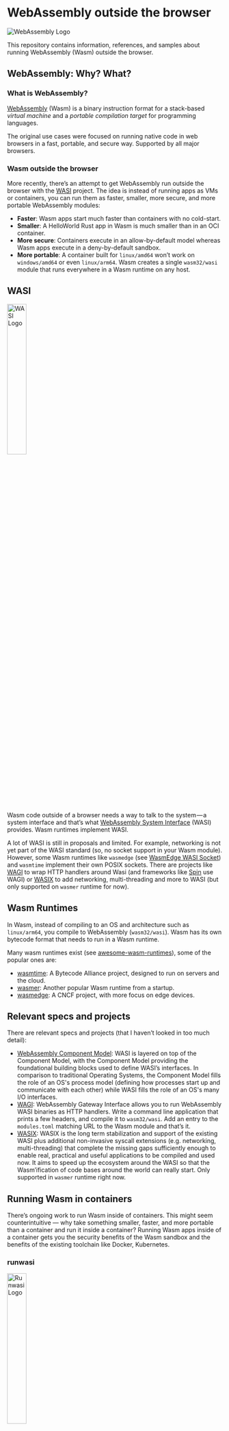 # WebAssembly outside the browser

![WebAssembly Logo](https://avatars.githubusercontent.com/u/11578470?s=200&v=4)

This repository contains information, references, and samples about running
WebAssembly (Wasm) outside the browser.

## WebAssembly: Why? What?

### What is WebAssembly?

[WebAssembly](https://webassembly.org/) (Wasm) is a binary instruction format
for a stack-based *virtual machine* and a *portable compilation target* for
programming languages.

The original use cases were focused on running native code in web browsers in a
fast, portable, and secure way. Supported by all major browsers.

### Wasm outside the browser

More recently, there’s an attempt to get WebAssembly run outside the browser
with the [WASI](https://wasi.dev/) project. The idea is instead of running apps
as VMs or containers, you can run them as faster, smaller, more secure, and more
portable WebAssembly modules:

* **Faster**: Wasm apps start much faster than containers with no cold-start.
* **Smaller**: A HelloWorld Rust app in Wasm is much smaller than in an OCI container.
* **More secure**: Containers execute in an allow-by-default model whereas Wasm apps execute in a deny-by-default sandbox.
* **More portable**: A container built for `linux/amd64` won’t work on
  `windows/amd64` or even `linux/arm64`. Wasm creates a single `wasm32/wasi`
  module that runs everywhere in a Wasm runtime on any host.

## WASI

<img src="https://wasi.dev/polyfill/WASI-small.png" alt="WASI Logo" width="30%" height="30%">

Wasm code outside of a browser needs a way to talk to the system — a system
interface and that’s what [WebAssembly System Interface](https://wasi.dev/)
(WASI) provides. Wasm runtimes implement WASI.

A lot of WASI is still in proposals and limited. For example, networking is not
yet part of the WASI standard (so, no socket support in your Wasm module).
However, some Wasm runtimes like `wasmedge` (see [WasmEdge WASI
Socket](https://github.com/second-state/wasmedge_wasi_socket)) and `wasmtime`
implement their own POSIX sockets. There are projects like
[WAGI](https://github.com/deislabs/wagi) to wrap HTTP handlers around Wasi (and
frameworks like [Spin](https://spin.fermyon.dev/) use WAGI) or
[WASIX](https://wasix.org/) to add networking, multi-threading and more to WASI
(but only supported on `wasmer` runtime for now).

## Wasm Runtimes

In Wasm, instead of compiling to an OS and architecture such as `linux/arm64`,
you compile to WebAssembly (`wasm32/wasi`). Wasm has its own bytecode format
that needs to run in a Wasm runtime.

Many wasm runtimes exist (see
[awesome-wasm-runtimes](https://github.com/appcypher/awesome-wasm-runtimes)),
some of the popular ones are:

* [wasmtime](https://github.com/bytecodealliance/wasmtime): A Bytecode Alliance project, designed to run on servers and the cloud.
* [wasmer](https://wasmer.io/): Another popular Wasm runtime from a startup.
* [wasmedge](https://wasmedge.org/): A CNCF project, with more focus on edge
  devices.

## Relevant specs and projects

There are relevant specs and projects (that I haven’t looked in too much
detail):

* [WebAssembly Component Model](https://github.com/WebAssembly/component-model):
  WASI is layered on top of the Component Model, with the Component Model
  providing the foundational building blocks used to define WASI’s interfaces.
  In comparison to traditional Operating Systems, the Component Model fills the
  role of an OS's process model (defining how processes start up and communicate
  with each other) while WASI fills the role of an OS's many I/O interfaces.
* [WAGI](https://github.com/deislabs/wagi): WebAssembly Gateway Interface allows
  you to run WebAssembly WASI binaries as HTTP handlers. Write a command line
  application that prints a few headers, and compile it to `wasm32/wasi`. Add an
  entry to the `modules.toml` matching URL to the Wasm module and that’s it.
* [WASIX](https://wasix.org/): WASIX is the long term stabilization and support
  of the existing WASI plus additional non-invasive syscall extensions (e.g.
  networking, multi-threading) that complete the missing gaps sufficiently
  enough to enable real, practical and useful applications to be compiled and
  used now. It aims to speed up the ecosystem around the WASI so that the
  Wasm’ification of code bases around the world can really start. Only supported
  in `wasmer` runtime right now.

## Running Wasm in containers

There’s ongoing work to run Wasm inside of containers. This might seem
counterintuitive — why take something smaller, faster, and more portable than a
container and run it inside a container? Running Wasm apps inside of a container
gets you the security benefits of the Wasm sandbox and the benefits of the
existing toolchain like Docker, Kubernetes.

### runwasi

<img src="https://raw.githubusercontent.com/containerd/runwasi/main/art/logo/runwasi_icon1.svg" alt="Runwasi Logo" width="30%" height="30%">

Kubernetes relies on a container runtime called
[containerd](https://containerd.io/) (which in turn relies on `runc`) to manage
the lifecycle of containers. [runwasi](https://github.com/deislabs/runwasi) is a
project to integrate Wasm runtimes with `containerd` to enable `containerd` to
manage the lifecycle of Wasm apps. Currently, `wasmtime` and `wasmedge` runtimes
are supported in `runwasi`.

## Vendors and Frameworks for Wasm+Wasi

These are some notable vendors and frameworks supporting Wasm+Wasi. 

### Docker

Starting in Docker Desktop 4.15, Docker uses `runwasi` to support Wasm workloads running in the following runtimes:

* `wasmedge`
* `wasmtime`
* `spin` from Fermyon
* `slight` from Deislabs

See [Announcing Docker+Wasm Technical Preview 2](https://www.docker.com/blog/announcing-dockerwasm-technical-preview-2/) for more details.

### Azure

Azure AKS is also previewing Wasm node pools using `runwasi`. Currently, there are only `containerd` shims available for [spin](https://spin.fermyon.dev/) and [slight](https://github.com/deislabs/spiderlightning#spiderlightning-or-slight) applications, which use the `wasmtime` runtime.

### Spin

[Spin](https://spin.fermyon.dev/) by Fermyon is a WebAssembly framework for building and running event-driven microservice applications with WebAssembly (Wasm) components. Spin handles the HTTP request/response using WAGI HTTP Executor. Spin SDKs are available in Rust, Go and .NET. and all Wasi-compatible languages are supported. Additionally, [Fermyon Cloud](https://www.fermyon.com/cloud) service fetches source code from the GitHub repo, builds it into Wasm bytecode, runs it as a serverless microservice, and connects HTTP input and output to it using Spin framework. 

### Slight

[SpiderLightning](https://github.com/deislabs/spiderlightning#spiderlightning-or-slight) is a set of WIT interfaces that abstract distributed application capabilities (such as key-value, messaging, HTTP server/client) and a runtime CLI for running Wasm applications that use these capabilities.

## Languages supported in Wasm+WASI

Here’s a [comprehensive list of
languages](https://www.fermyon.com/wasm-languages/webassembly-language-support)
from Fermyon and [WASI language support (part
1)](https://blog.enarx.dev/language-support-for-wasi/) from Enarx. [The Complex World of
Wasm Language
Support](https://www.fermyon.com/blog/complex-world-of-wasm-language-support)
provides the context.

It's not so clear what languages are really supported on Wasm/Wasi outside the
browser at what level. Most languages, such as .NET, are experimental with
Wasm/Wasi support at best and changing constantly. Other languages, like Java,
have some support for Wasm via projects like TeaVM but geared more towards
browsers.

## Samples

These are some samples in this repo:

* [rust-wasm](./samples/rust-wasm/) - Running Rust on Wasm.
* [dotnet8-wasm](./samples/dotnet8-wasm/) - Running .NET 8 (preview) on Wasm.
* [go-wasm](./samples/go-wasm/) - Running Go on Wasm.
* [kotlin-wasm](https://github.com/jamesward/hello-kotlin-wasm/tree/wasi) -
  Running Kotlin on Wasm with kowasm by James Ward.
* [rust-wasm-docker](./samples/rust-wasm-docker/) - Running Rust on Wasm in Docker.
* [hello-wagi](./samples/hello-wagi) - Running WASI binaries as HTTP handlers with WAGI.
* [python-spin-wasm](./samples/python-spin-wasm) - Running Python with Spin on Wasm.

## References

WASI:

* [https://wasi.dev/](https://wasi.dev/)
* [Standardizing WASI: A system interface to run WebAssembly outside the web](https://hacks.mozilla.org/2019/03/standardizing-wasi-a-webassembly-system-interface/)

Docker + Wasm:

* [Announcing Docker+Wasm Technical Preview 2](https://www.docker.com/blog/announcing-dockerwasm-technical-preview-2/)
* [Introducing the Docker+Wasm Technical Preview](https://www.docker.com/blog/docker-wasm-technical-preview/)
* [Docker + Wasm (Beta)](https://docs.docker.com/desktop/wasm/) 

Azure + Wasm:

* [Create WebAssembly System Interface (WASI) node pools in Azure Kubernetes Service (AKS) to run your WebAssembly (WASM) workload (preview)](https://learn.microsoft.com/en-us/azure/aks/use-wasi-node-pools)

Fermyon blog:

* [The Four Domains of Wasm](https://www.fermyon.com/blog/four-domains-wasm)
* [WebAssembly Support in Top 20
  Languages](https://www.fermyon.com/wasm-languages/webassembly-language-support).

Nigel Poulton’s blog:

* [WebAssembly: The future of cloud computing](https://nigelpoulton.com/webassembly-the-future-of-cloud-computing/)
* [What is cloud native WebAssembly?](https://nigelpoulton.com/what-is-cloud-native-webassembly/)
* [What is runwasi?](https://nigelpoulton.com/what-is-runwasi/)
* [Getting started with Docker + Wasm](https://nigelpoulton.com/getting-started-with-docker-and-wasm/)
* [WebAssembly and containerd: How it works](https://nigelpoulton.com/webassembly-and-containerd-how-it-works/)

Wasm By Example:

* [WASI Introduction](https://wasmbyexample.dev/examples/wasi-introduction/wasi-introduction.all.en-us.html)
* [WASI Hello World](https://wasmbyexample.dev/examples/wasi-hello-world/wasi-hello-world.rust.en-us.html)

WebAssembly for different languages:

* [WebAssembly support in Top 20 languages by
  Fermyon](https://www.fermyon.com/wasm-languages/webassembly-language-support)
* [WASI language support (part 1)](https://blog.enarx.dev/language-support-for-wasi/)
* [Enarx - WebAssembly Introduction](https://enarx.dev/docs/WebAssembly/Introduction)
* [WASI support on .NET 8](https://twitter.com/stevensanderson/status/1658845798212202496?s=46&t=qBzme20QIA50uklBQV_ArA)
* [The JVM Meets WASI: Writing Cloud-Friendly Wasm Apps Using Java and Friends -
  Joel Dice](https://youtu.be/MFruf7aqcbE)

Talks at Cloud Native Wasm Days:

* [Cloud Native Wasm Day EU 2023](https://colocatedeventseu2023.sched.com/) in [this playlist](https://www.youtube.com/playlist?list=PLj6h78yzYM2Pdj8vnO0wfFyKcbKNy3e5j).
* [Cloud Native Wasm Day North America 2022](https://cloudnativewasmdayna22.sched.com/) in [this playlist](https://www.youtube.com/playlist?list=PLj6h78yzYM2PzLhPvZIihwPShNuXP01C5)
* [Cloud Native Wasm Day EU 2022 ](https://cloudnativewasmdayeu22.sched.com/)in this [playlist](https://www.youtube.com/playlist?list=PLj6h78yzYM2Ni0u-ONljTkv4uOutyjwq9)

